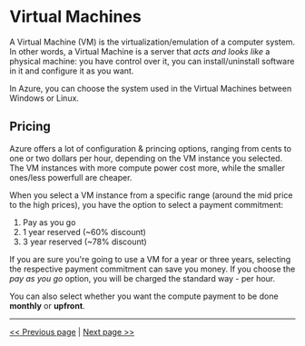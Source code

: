 # Virtual Machines
A Virtual Machine (VM) is the virtualization/emulation of a computer system. In other words, a Virtual Machine is a server that _acts and looks like_ a physical machine: you have control over it, you can install/uninstall software in it and configure it as you want.

In Azure, you can choose the system used in the Virtual Machines between Windows or Linux.

## Pricing
Azure offers a lot of configuration & princing options, ranging from cents to one or two dollars per hour, depending on the VM instance you selected.
The VM instances with more compute power cost more, while the smaller ones/less powerfull are cheaper.


When you select a VM instance from a specific range (around the mid price to the high prices), you have the option to select a payment commitment:
1) Pay as you go
2) 1 year reserved (~60% discount)
3) 3 year reserved (~78% discount)

If you are sure you're going to use a VM for a year or three years, selecting the respective payment commitment can save you money.
If you choose the _pay as you go_ option, you will be charged the standard way - per hour.

You can also select whether you want the compute payment to be done **monthly** or **upfront**.

---

[<< Previous page](skills-measured.md)
|
[Next page >>](www.google.com)
